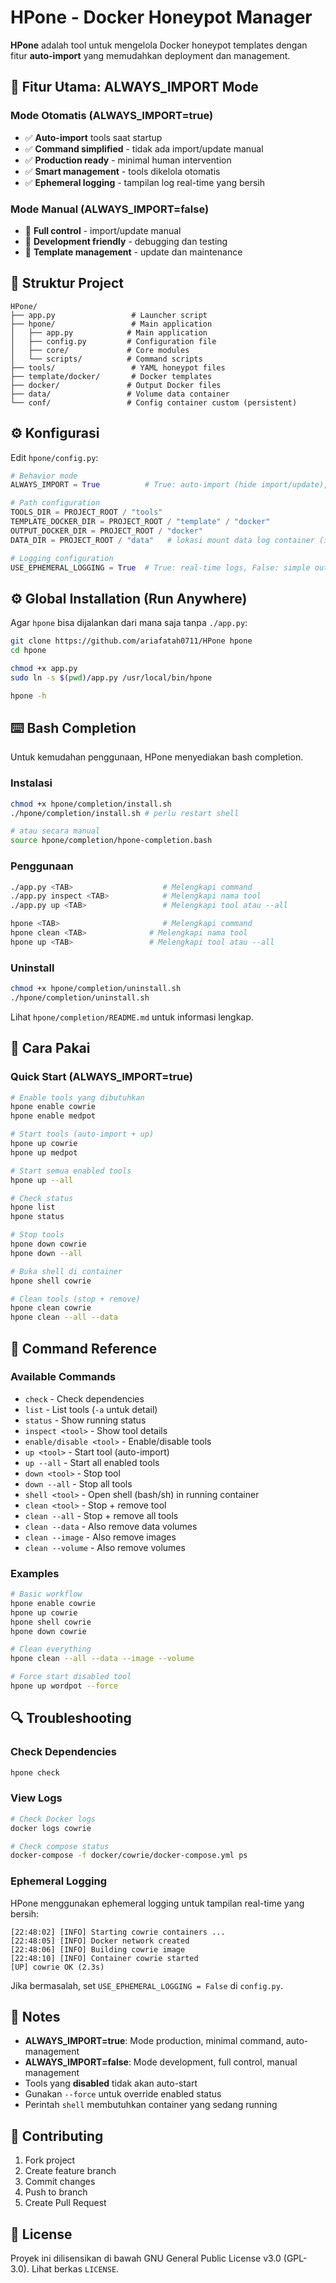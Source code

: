 # HPone - Docker Honeypot Manager

**HPone** adalah tool untuk mengelola Docker honeypot templates dengan fitur **auto-import** yang memudahkan deployment dan management.

## 🚀 Fitur Utama: ALWAYS_IMPORT Mode

### **Mode Otomatis (ALWAYS_IMPORT=true)**
- ✅ **Auto-import** tools saat startup
- ✅ **Command simplified** - tidak ada import/update manual
- ✅ **Production ready** - minimal human intervention
- ✅ **Smart management** - tools dikelola otomatis
- ✅ **Ephemeral logging** - tampilan log real-time yang bersih

### **Mode Manual (ALWAYS_IMPORT=false)**
- 🔧 **Full control** - import/update manual
- 🔧 **Development friendly** - debugging dan testing
- 🔧 **Template management** - update dan maintenance

## 📁 Struktur Project

```
HPone/
├── app.py                 # Launcher script
├── hpone/                 # Main application
│   ├── app.py            # Main application
│   ├── config.py         # Configuration file
│   ├── core/             # Core modules
│   └── scripts/          # Command scripts
├── tools/                 # YAML honeypot files
├── template/docker/       # Docker templates
├── docker/               # Output Docker files
├── data/                 # Volume data container
└── conf/                 # Config container custom (persistent)
```

## ⚙️ Konfigurasi

Edit `hpone/config.py`:

```python
# Behavior mode
ALWAYS_IMPORT = True          # True: auto-import (hide import/update), False: manual control

# Path configuration
TOOLS_DIR = PROJECT_ROOT / "tools"
TEMPLATE_DOCKER_DIR = PROJECT_ROOT / "template" / "docker"
OUTPUT_DOCKER_DIR = PROJECT_ROOT / "docker"
DATA_DIR = PROJECT_ROOT / "data"   # lokasi mount data log container (ini buat filter kalo folder clean ini aman di hapus)

# Logging configuration
USE_EPHEMERAL_LOGGING = True  # True: real-time logs, False: simple output
```

## ⚙️ Global Installation (Run Anywhere)

Agar `hpone` bisa dijalankan dari mana saja tanpa `./app.py`:

```bash
git clone https://github.com/ariafatah0711/HPone hpone
cd hpone

chmod +x app.py
sudo ln -s $(pwd)/app.py /usr/local/bin/hpone

hpone -h
```

## ⌨️ Bash Completion

Untuk kemudahan penggunaan, HPone menyediakan bash completion.

### **Instalasi**
```bash
chmod +x hpone/completion/install.sh
./hpone/completion/install.sh # perlu restart shell

# atau secara manual
source hpone/completion/hpone-completion.bash
```

### **Penggunaan**
```bash
./app.py <TAB>                    # Melengkapi command
./app.py inspect <TAB>            # Melengkapi nama tool
./app.py up <TAB>                 # Melengkapi tool atau --all

hpone <TAB>                       # Melengkapi command
hpone clean <TAB>              # Melengkapi nama tool
hpone up <TAB>                 # Melengkapi tool atau --all
```

### **Uninstall**
```bash
chmod +x hpone/completion/uninstall.sh
./hpone/completion/uninstall.sh
```

Lihat `hpone/completion/README.md` untuk informasi lengkap.

## 🎯 Cara Pakai

### **Quick Start (ALWAYS_IMPORT=true)**

```bash
# Enable tools yang dibutuhkan
hpone enable cowrie
hpone enable medpot

# Start tools (auto-import + up)
hpone up cowrie
hpone up medpot

# Start semua enabled tools
hpone up --all

# Check status
hpone list
hpone status

# Stop tools
hpone down cowrie
hpone down --all

# Buka shell di container
hpone shell cowrie

# Clean tools (stop + remove)
hpone clean cowrie
hpone clean --all --data
```

## 🔧 Command Reference

### **Available Commands**
- `check` - Check dependencies
- `list` - List tools (`-a` untuk detail)
- `status` - Show running status
- `inspect <tool>` - Show tool details
- `enable/disable <tool>` - Enable/disable tools
- `up <tool>` - Start tool (auto-import)
- `up --all` - Start all enabled tools
- `down <tool>` - Stop tool
- `down --all` - Stop all tools
- `shell <tool>` - Open shell (bash/sh) in running container
- `clean <tool>` - Stop + remove tool
- `clean --all` - Stop + remove all tools
- `clean --data` - Also remove data volumes
- `clean --image` - Also remove images
- `clean --volume` - Also remove volumes

### **Examples**

```bash
# Basic workflow
hpone enable cowrie
hpone up cowrie
hpone shell cowrie
hpone down cowrie

# Clean everything
hpone clean --all --data --image --volume

# Force start disabled tool
hpone up wordpot --force
```

## 🔍 Troubleshooting

### **Check Dependencies**
```bash
hpone check
```

### **View Logs**
```bash
# Check Docker logs
docker logs cowrie

# Check compose status
docker-compose -f docker/cowrie/docker-compose.yml ps
```

### **Ephemeral Logging**
HPone menggunakan ephemeral logging untuk tampilan real-time yang bersih:

```
[22:48:02] [INFO] Starting cowrie containers ...
[22:48:05] [INFO] Docker network created
[22:48:06] [INFO] Building cowrie image
[22:48:10] [INFO] Container cowrie started
[UP] cowrie OK (2.3s)
```

Jika bermasalah, set `USE_EPHEMERAL_LOGGING = False` di `config.py`.

## 📝 Notes

- **ALWAYS_IMPORT=true**: Mode production, minimal command, auto-management
- **ALWAYS_IMPORT=false**: Mode development, full control, manual management
- Tools yang **disabled** tidak akan auto-start
- Gunakan `--force` untuk override enabled status
- Perintah `shell` membutuhkan container yang sedang running

## 🤝 Contributing

1. Fork project
2. Create feature branch
3. Commit changes
4. Push to branch
5. Create Pull Request

## 📄 License

Proyek ini dilisensikan di bawah GNU General Public License v3.0 (GPL-3.0). Lihat berkas `LICENSE`.
